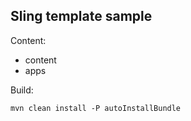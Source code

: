 ## Sling template sample

Content:
- content
- apps

Build:

```
mvn clean install -P autoInstallBundle
```
